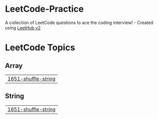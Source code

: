 # LeetCode-Practice
A collection of LeetCode questions to ace the coding interview! - Created using [LeetHub v2](https://github.com/arunbhardwaj/LeetHub-2.0)

<!---LeetCode Topics Start-->
# LeetCode Topics
## Array
|  |
| ------- |
| [1651-shuffle-string](https://github.com/kvskranthi/LeetCode-Practice/tree/master/1651-shuffle-string) |
## String
|  |
| ------- |
| [1651-shuffle-string](https://github.com/kvskranthi/LeetCode-Practice/tree/master/1651-shuffle-string) |
<!---LeetCode Topics End-->